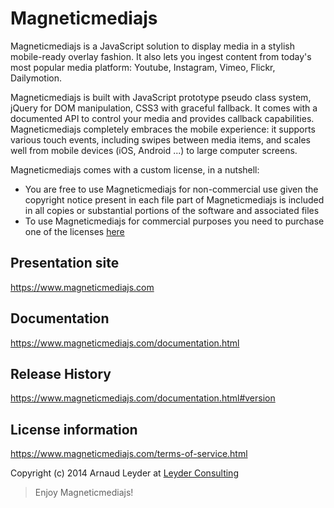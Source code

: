 # Magneticmediajs

Magneticmediajs is a JavaScript solution to display media in a stylish mobile-ready overlay fashion. It also lets you ingest content from today's most popular media platform: Youtube, Instagram, Vimeo, Flickr, Dailymotion.

Magneticmediajs is built with JavaScript prototype pseudo class system, jQuery for DOM manipulation, CSS3 with graceful fallback. It comes with a documented API to control your media and provides callback capabilities. 
Magneticmediajs completely embraces the mobile experience: it supports various touch events, including swipes between media items, and scales well from mobile devices (iOS, Android ...) to large computer screens.

Magneticmediajs comes with a custom license, in a nutshell:
* You are free to use Magneticmediajs for non-commercial use given the copyright notice present in each file part of Magneticmediajs is included in all copies or substantial portions of the software and associated files
* To use Magneticmediajs for commercial purposes you need to purchase one of the licenses [here](https://www.magneticmediajs.com/#licensing)

## Presentation site

https://www.magneticmediajs.com

## Documentation

https://www.magneticmediajs.com/documentation.html

## Release History

https://www.magneticmediajs.com/documentation.html#version

## License information

https://www.magneticmediajs.com/terms-of-service.html

Copyright (c) 2014 Arnaud Leyder at [Leyder Consulting](https://www.leyder-consulting.com)


> Enjoy Magneticmediajs! 



